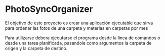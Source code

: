PhotoSyncOrganizer
==================

El objetivo de este proyecto es crear una aplicación ejecutable que sirva para ordenar las fotos de una carpeta y meterlas en carpetas por mes

Para utilizarse debera ejecutarse el programa desde la linea de comandos o desde una tarea planificada, pasandole como argumentos la carpeta de origen y la carpeta de destino.

